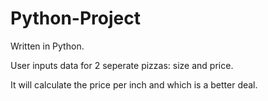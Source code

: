 # Python-Project

Written in Python. 

User inputs data for 2 seperate pizzas: size and price. 

It will calculate the price per inch and which is a better deal.
